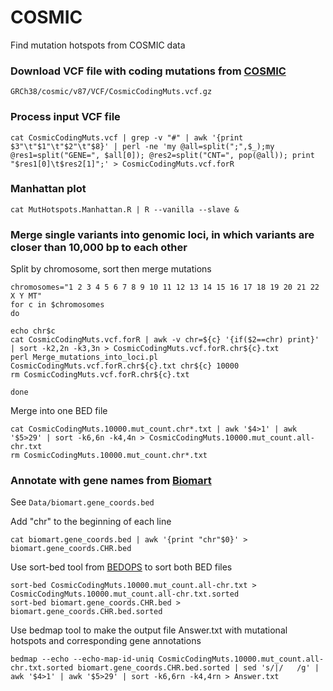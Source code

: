 # COSMIC
Find mutation hotspots from COSMIC data

### Download VCF file with coding mutations from [COSMIC](https://cancer.sanger.ac.uk/cosmic)
```
GRCh38/cosmic/v87/VCF/CosmicCodingMuts.vcf.gz
```
### Process input VCF file
```
cat CosmicCodingMuts.vcf | grep -v "#" | awk '{print $3"\t"$1"\t"$2"\t"$8}' | perl -ne 'my @all=split(";",$_);my @res1=split("GENE=", $all[0]); @res2=split("CNT=", pop(@all)); print "$res1[0]\t$res2[1]";' > CosmicCodingMuts.vcf.forR
```

### Manhattan plot
```
cat MutHotspots.Manhattan.R | R --vanilla --slave &
```

### Merge single variants into genomic loci, in which variants are closer than 10,000 bp to each other
Split by chromosome, sort then merge mutations
```
chromosomes="1 2 3 4 5 6 7 8 9 10 11 12 13 14 15 16 17 18 19 20 21 22 X Y MT"
for c in $chromosomes
do

echo chr$c
cat CosmicCodingMuts.vcf.forR | awk -v chr=${c} '{if($2==chr) print}' | sort -k2,2n -k3,3n > CosmicCodingMuts.vcf.forR.chr${c}.txt 
perl Merge_mutations_into_loci.pl CosmicCodingMuts.vcf.forR.chr${c}.txt chr${c} 10000 
rm CosmicCodingMuts.vcf.forR.chr${c}.txt

done 
```
Merge into one BED file
```
cat CosmicCodingMuts.10000.mut_count.chr*.txt | awk '$4>1' | awk '$5>29' | sort -k6,6n -k4,4n > CosmicCodingMuts.10000.mut_count.all-chr.txt
rm CosmicCodingMuts.10000.mut_count.chr*.txt
```

### Annotate with gene names from [Biomart](https://www.ensembl.org/)
See `Data/biomart.gene_coords.bed`

Add "chr" to the beginning of each line
```
cat biomart.gene_coords.bed | awk '{print "chr"$0}' > biomart.gene_coords.CHR.bed
```
Use sort-bed tool from [BEDOPS](https://bedops.readthedocs.io/en/latest/index.html#) to sort both BED files
```
sort-bed CosmicCodingMuts.10000.mut_count.all-chr.txt > CosmicCodingMuts.10000.mut_count.all-chr.txt.sorted
sort-bed biomart.gene_coords.CHR.bed > biomart.gene_coords.CHR.bed.sorted
```
Use bedmap tool to make the output file Answer.txt with mutational hotspots and corresponding gene annotations
```
bedmap --echo --echo-map-id-uniq CosmicCodingMuts.10000.mut_count.all-chr.txt.sorted biomart.gene_coords.CHR.bed.sorted | sed 's/|/   /g' | awk '$4>1' | awk '$5>29' | sort -k6,6rn -k4,4rn > Answer.txt
```



